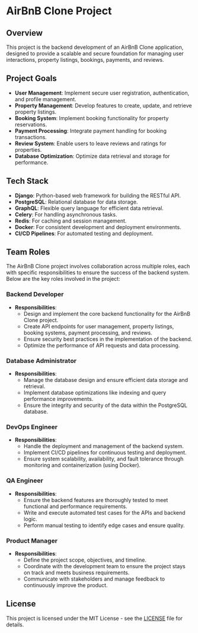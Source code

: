 # AirBnB Clone Project

## Overview

This project is the backend development of an AirBnB Clone application, designed to provide a scalable and secure foundation for managing user interactions, property listings, bookings, payments, and reviews.

## Project Goals
- **User Management**: Implement secure user registration, authentication, and profile management.
- **Property Management**: Develop features to create, update, and retrieve property listings.
- **Booking System**: Implement booking functionality for property reservations.
- **Payment Processing**: Integrate payment handling for booking transactions.
- **Review System**: Enable users to leave reviews and ratings for properties.
- **Database Optimization**: Optimize data retrieval and storage for performance.

## Tech Stack
- **Django**: Python-based web framework for building the RESTful API.
- **PostgreSQL**: Relational database for data storage.
- **GraphQL**: Flexible query language for efficient data retrieval.
- **Celery**: For handling asynchronous tasks.
- **Redis**: For caching and session management.
- **Docker**: For consistent development and deployment environments.
- **CI/CD Pipelines**: For automated testing and deployment.

## Team Roles

The AirBnB Clone project involves collaboration across multiple roles, each with specific responsibilities to ensure the success of the backend system. Below are the key roles involved in the project:

### Backend Developer
- **Responsibilities**: 
  - Design and implement the core backend functionality for the AirBnB Clone project.
  - Create API endpoints for user management, property listings, booking systems, payment processing, and reviews.
  - Ensure security best practices in the implementation of the backend.
  - Optimize the performance of API requests and data processing.
  
### Database Administrator
- **Responsibilities**:
  - Manage the database design and ensure efficient data storage and retrieval.
  - Implement database optimizations like indexing and query performance improvements.
  - Ensure the integrity and security of the data within the PostgreSQL database.

### DevOps Engineer
- **Responsibilities**:
  - Handle the deployment and management of the backend system.
  - Implement CI/CD pipelines for continuous testing and deployment.
  - Ensure system scalability, availability, and fault tolerance through monitoring and containerization (using Docker).

### QA Engineer
- **Responsibilities**:
  - Ensure the backend features are thoroughly tested to meet functional and performance requirements.
  - Write and execute automated test cases for the APIs and backend logic.
  - Perform manual testing to identify edge cases and ensure quality.

### Product Manager
- **Responsibilities**:
  - Define the project scope, objectives, and timeline.
  - Coordinate with the development team to ensure the project stays on track and meets business requirements.
  - Communicate with stakeholders and manage feedback to continuously improve the product.


## License
This project is licensed under the MIT License - see the [LICENSE](LICENSE) file for details.
